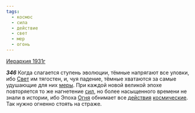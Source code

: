 ```yaml
---
tags:
  - космос
  - сила
  - действие
  - свет
  - мер
  - огонь
---
```


[Иерархия 1931г](/agni/1931)

___346___
Когда слагается ступень эволюции, тёмные напрягают все уловки, ибо [Свет](/tag/#свет) им тягостен, и, чуя падение, тёмные хватаются за самые удушающие для них [меры](/tag/#мер). При каждой новой великой эпохе повторяется то же нагнетение [сил](/tag/#сила), но более насыщенного времени не знали в истории, ибо Эпоха [Огня](/tag/#огонь) обнимает все [действия](/tag/#действие) [космические](/tag/#космос). Так нужно огненно стоять на страже.   

